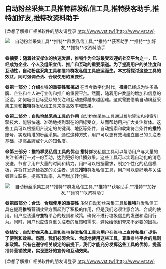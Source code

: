 ## **自动粉丝采集工具**推特**群发私信工具,**推特**获客助手,**推特**加好友,**推特**改资料助手**

[😍想了解推广相关软件的朋友请登录 http://www.vst.tw](http://www.vst.tw)

 <center><img src="https://vst.tw/MP4/tuiguang/png/8.png" alt="自动粉丝采集工具**推特**群发私信工具,**推特**获客助手,**推特**加好友,**推特**改资料助手"></center>

**😄摘要：随着社交媒体的快速发展，**推特**作为全球最受欢迎的社交平台之一，已经成为企业、个人及组织宣传、推广和互动的重要渠道。为了提高用户的关注度和互动性，自动粉丝采集工具和**推特**群发私信工具应运而生。本文将探讨这些工具的效益，同时强调合法、合规使用的重要性。**

**😄第一部分：介绍**推特**的重要性和挑战**
在当今数字化时代，**推特**已经成为许多品牌、企业和个人进行宣传和推广的重要平台。然而，随着用户数量的增加和信息的泛滥，如何吸引目标受众的关注和互动变得越来越困难。这就需要借助自动粉丝采集工具和**推特**群发私信工具来提高效率和效果。

**😄第二部分：自动粉丝采集工具的作用**
自动粉丝采集工具通过智能算法和搜索引擎技术，能够快速、准确地找到潜在的目标受众，从而帮助用户扩大关注群体。这些工具可以根据用户设定的关键词、地区等条件，自动搜索和收集符合条件的**推特**账号，实现精准的粉丝采集。通过这种方式，用户可以更有效地建立自己的关注者基础，提高品牌或个人的知名度。

**😄第三部分：**推特**群发私信工具的优点**
**推特**群发私信工具可以帮助用户与大量的关注者进行一对一的互动，达到更好的传播效果。这些工具可以实现自动化的消息发送，节省了用户大量的时间和精力。用户可以根据需求，制定个性化的私信模板，并将其发送给指定的关注者。通过**推特**群发私信工具，用户可以更好地与关注者建立联系，提高互动率，从而增加转化率。

 <center><img src="https://vst.tw/MP4/tuiguang/png/7.png" alt="自动粉丝采集工具**推特**群发私信工具,**推特**获客助手,**推特**加好友,**推特**改资料助手"></center>

**😄第四部分：合法、合规使用的重要性**
虽然自动粉丝采集工具和**推特**群发私信工具在提高**推特**营销效果方面起到了积极的作用，但是我们必须注意合法、合规的使用。用户应该遵守**推特**平台的规则和政策，确保不进行垃圾信息的发送和滥用行为。同时，用户也应该尊重关注者的反馈和需求，避免给他们带来不必要的困扰。

**😄结论：自动粉丝采集工具和**推特**群发私信工具为用户在**推特**上宣传和推广提供了便利和效率。然而，我们必须合法、合规地使用这些工具，尊重**推特**平台的规则和政策。只有在遵守相关规定的前提下，我们才能充分发挥这些工具的优势，提高**推特**营销效果，实现更好的宣传和互动效果。**

[😍想了解推广相关软件的朋友请登录 http://www.vst.tw](http://www.vst.tw)



